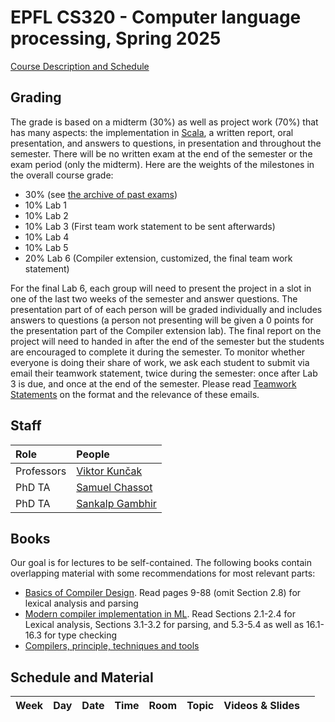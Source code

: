 # EPFL CS320 - Computer language processing, Spring 2025

[Course Description and Schedule](https://edu.epfl.ch/coursebook/en/computer-language-processing-CS-320)


## Grading

The grade is based on a midterm (30%) as well as project work (70%) that has many aspects: the implementation in [Scala](https://www.scala-lang.org/), a written report, oral presentation, and answers to questions, in presentation and throughout the semester. There will be no written exam at the end of the semester or the exam period (only the midterm). Here are the weights of the milestones in the overall course grade:

  * 30% (see [the archive of past exams](past-exams/))
  * 10% Lab 1
  * 10% Lab 2
  * 10% Lab 3 (First team work statement to be sent afterwards)
  * 10% Lab 4
  * 10% Lab 5
  * 20% Lab 6 (Compiler extension, customized, the final team work statement)

For the final Lab 6, each group will need to present the project in a slot in one of the last two weeks of the semester and answer questions. The presentation part of of each person will be graded individually and includes answers to questions (a person not presenting will be given a 0 points for the presentation part of the Compiler extension lab). The final report on the project will need to handed in after the end of the semester but the students are encouraged to complete it during the semester. To monitor whether everyone is doing their share of work, we ask each student to submit via email their teamwork statement, twice during the semester: once after Lab 3 is due, and once at the end of the semester. Please read [Teamwork Statements](teamwork.md) on the format and the relevance of these emails.

## Staff

| Role            | People |
| :---            | :--- |
| Professors      | [Viktor Kunčak](https://people.epfl.ch/viktor.kuncak) |
| PhD TA   | [Samuel Chassot](https://people.epfl.ch/samuel.chassot) |
| PhD TA   | [Sankalp Gambhir](https://people.epfl.ch/sankalp.gambhir) |

## Books

Our goal is for lectures to be self-contained. The following books contain overlapping material with some recommendations for most relevant parts:
  * [Basics of Compiler Design](http://hjemmesider.diku.dk/~torbenm/Basics/). Read pages 9-88 (omit Section 2.8) for lexical analysis and parsing
  * [Modern compiler implementation in ML](http://library.epfl.ch/en/beast?isbn=9781107266391). Read Sections 2.1-2.4 for Lexical analysis, Sections 3.1-3.2 for parsing, and 5.3-5.4 as well as 16.1-16.3 for type checking
  * [Compilers, principle, techniques and tools](http://library.epfl.ch/en/beast?isbn=9781292024349)

## Schedule and Material

| Week | Day | Date       | Time  | Room   | Topic                | Videos & Slides              |                              |
| :--  | :-- | :--        | :--   | :--    | :--                  | :--                          | :--                          |
